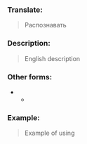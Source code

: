 ### Translate:
>Распознавать
### Description:
>English description 

### Other forms:
* *
### Example:
>Example of using 
